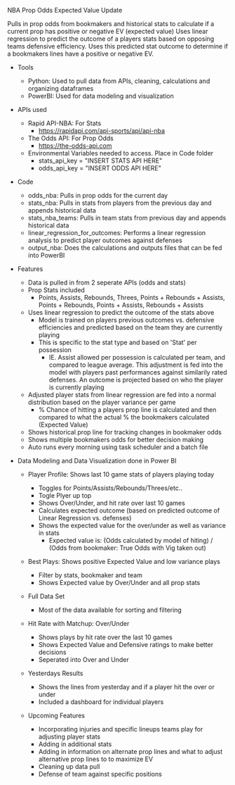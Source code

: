 NBA Prop Odds Expected Value
Update

Pulls in prop odds from bookmakers and historical stats to calculate if a current prop has positive or negative EV (expected value)
Uses linear regression to predict the outcome of a players stats based on opposing teams defensive efficiency. Uses this predicted stat outcome to determine if a bookmakers lines have a positive or negative EV.

- Tools
    - Python: Used to pull data from APIs, cleaning, calculations and organizing dataframes
    - PowerBI: Used for data modeling and visualization
 
- APIs used
    - Rapid API-NBA: For Stats
        - https://rapidapi.com/api-sports/api/api-nba
    - The Odds API: For Prop Odds
        - https://the-odds-api.com
    - Environmental Variables needed to access. Place in Code folder
        - stats_api_key = "INSERT STATS API HERE"
        - odds_api_key = "INSERT ODDS API HERE"

- Code
    - odds_nba: Pulls in prop odds for the current day
    - stats_nba: Pulls in stats from players from the previous day and appends historical data
    - stats_nba_teams: Pulls in team stats from previous day and appends historical data
    - linear_regression_for_outcomes: Performs a linear regression analysis to predict player outcomes against defenses
    - output_nba: Does the calculations and outputs files that can be fed into PowerBI
  
- Features
  - Data is pulled in from 2 seperate APIs (odds and stats)
  - Prop Stats included
      - Points, Assists, Rebounds, Threes, Points + Rebounds + Assists, Points + Rebounds, Points + Assists, Rebounds + Assists
  - Uses linear regression to predict the outcome of the stats above
      - Model is trained on players previous outcomes vs. defensive efficiencies and predicted based on the team they are currently playing
      - This is specific to the stat type and based on 'Stat' per possession
        - IE. Assist allowed per possession is calculated per team, and compared to league average. This adjustment is fed into the model with players past performances against similarily rated defenses. An outcome is projected based on who the player is currently playing
  - Adjusted player stats from linear regression are fed into a normal distribution based on the player variance per game
      - % Chance of hitting a players prop line is calculated and then compared to what the actual % the bookmakers calculated (Expected Value)
  - Shows historical prop line for tracking changes in bookmaker odds
  - Shows multiple bookmakers odds for better decision making
  - Auto runs every morning using task scheduler and a batch file
 
- Data Modeling and Data Visualization done in Power BI
  - Player Profile: Shows last 10 game stats of players playing today
    - Toggles for Points/Assists/Rebounds/Threes/etc..
    - Togle Plyer up top
    - Shows Over/Under, and hit rate over last 10 games
    - Calculates expected outcome (based on predicted outcome of Linear  Regression vs. defenses)
    - Shows the expected value for the over/under as well as variance in stats
      - Expected value is: (Odds calculated by model of hiting) / (Odds from bookmaker: True Odds with Vig taken out)
  - Best Plays: Shows positive Expected Value and low variance plays
    - Filter by stats, bookmaker and team
    - Shows Expected value by Over/Under and all prop stats
  - Full Data Set
    - Most of the data available for sorting and filtering
  - Hit Rate with Matchup: Over/Under
    - Shows plays by hit rate over the last 10 games
    - Shows Expected Value and Defensive ratings to make better decisions
    - Seperated into Over and Under
  - Yesterdays Results
    - Shows the lines from yesterday and if a player hit the over or under
    - Included a dashboard for individual players

  - Upcoming Features
    - Incorporating injuries and specific lineups teams play for adjusting player stats
    - Adding in additional stats
    - Adding in information on alternate prop lines and what to adjust alternative prop lines to to maximize EV
    - Cleaning up data pull
    - Defense of team against specific positions
  
